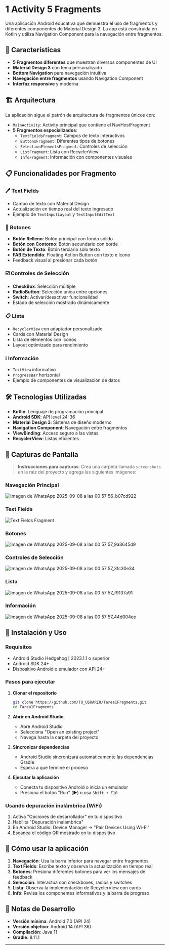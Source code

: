 # 1 Activity 5 Fragments

Una aplicación Android educativa que demuestra el uso de fragmentos y diferentes componentes de Material Design 3. La app está construida en Kotlin y utiliza Navigation Component para la navegación entre fragmentos.

## 📱 Características

- **5 Fragmentos diferentes** que muestran diversos componentes de UI
- **Material Design 3** con tema personalizado
- **Bottom Navigation** para navegación intuitiva
- **Navegación entre fragmentos** usando Navigation Component
- **Interfaz responsive** y moderna

## 🏗️ Arquitectura

La aplicación sigue el patrón de arquitectura de fragmentos únicos con:
- `MainActivity`: Activity principal que contiene el NavHostFragment
- **5 Fragmentos especializados**:
  - `TextFieldsFragment`: Campos de texto interactivos
  - `ButtonsFragment`: Diferentes tipos de botones
  - `SelectionElementsFragment`: Controles de selección
  - `ListFragment`: Lista con RecyclerView
  - `InfoFragment`: Información con componentes visuales

## 📋 Funcionalidades por Fragmento

### 🖊️ Text Fields
- Campo de texto con Material Design
- Actualización en tiempo real del texto ingresado
- Ejemplo de `TextInputLayout` y `TextInputEditText`

### 🔘 Botones
- **Botón Relleno**: Botón principal con fondo sólido
- **Botón con Contorno**: Botón secundario con borde
- **Botón de Texto**: Botón terciario solo texto
- **FAB Extendido**: Floating Action Button con texto e ícono
- Feedback visual al presionar cada botón

### ☑️ Controles de Selección
- **CheckBox**: Selección múltiple
- **RadioButton**: Selección única entre opciones
- **Switch**: Activar/desactivar funcionalidad
- Estado de selección mostrado dinámicamente

### 📋 Lista
- `RecyclerView` con adaptador personalizado
- Cards con Material Design
- Lista de elementos con íconos
- Layout optimizado para rendimiento

### ℹ️ Información
- `TextView` informativo
- `ProgressBar` horizontal
- Ejemplo de componentes de visualización de datos

## 🛠️ Tecnologías Utilizadas

- **Kotlin**: Lenguaje de programación principal
- **Android SDK**: API level 24-36
- **Material Design 3**: Sistema de diseño moderno
- **Navigation Component**: Navegación entre fragmentos
- **ViewBinding**: Acceso seguro a las vistas
- **RecyclerView**: Listas eficientes

## 📱 Capturas de Pantalla

> **Instrucciones para capturas**: Crea una carpeta llamada `screenshots` en la raíz del proyecto y agrega las siguientes imágenes:

### Navegación Principal
![Imagen de WhatsApp 2025-09-08 a las 00 57 56_b07cd922](https://github.com/user-attachments/assets/1fa6b30b-2f38-47f2-9dd9-79537a96e9b5)

### Text Fields
![Text Fields Fragment](screenshots/text_fields.png)

### Botones
![Imagen de WhatsApp 2025-09-08 a las 00 57 57_9a3645d9](https://github.com/user-attachments/assets/5fee698f-7a76-49e4-8c3d-5434e46fa7cc)


### Controles de Selección
![Imagen de WhatsApp 2025-09-08 a las 00 57 57_3fc30e34](https://github.com/user-attachments/assets/dc77c95d-5613-414f-985f-7a57df17821b)


### Lista
![Imagen de WhatsApp 2025-09-08 a las 00 57 57_f9137a91](https://github.com/user-attachments/assets/a2726e63-13b5-4909-a338-fe5d86966a23)


### Información
![Imagen de WhatsApp 2025-09-08 a las 00 57 57_44d004ee](https://github.com/user-attachments/assets/38f79675-0121-40e5-8d36-18c68642746a)


## 🚀 Instalación y Uso

### Requisitos
- Android Studio Hedgehog | 2023.1.1 o superior
- Android SDK 24+
- Dispositivo Android o emulador con API 24+

### Pasos para ejecutar

1. **Clonar el repositorio**
   ```bash
   git clone https://github.com/TU_USUARIO/Tarea1Fragments.git
   cd Tarea1Fragments
   ```

2. **Abrir en Android Studio**
   - Abre Android Studio
   - Selecciona "Open an existing project"
   - Navega hasta la carpeta del proyecto

3. **Sincronizar dependencias**
   - Android Studio sincronizará automáticamente las dependencias Gradle
   - Espera a que termine el proceso

4. **Ejecutar la aplicación**
   - Conecta tu dispositivo Android o inicia un emulador
   - Presiona el botón "Run" (▶️) o usa `Shift + F10`

### Usando depuración inalámbrica (WiFi)
1. Activa "Opciones de desarrollador" en tu dispositivo
2. Habilita "Depuración inalámbrica"
3. En Android Studio: Device Manager → "Pair Devices Using Wi-Fi"
4. Escanea el código QR mostrado en tu dispositivo

## 🎯 Cómo usar la aplicación

1. **Navegación**: Usa la barra inferior para navegar entre fragmentos
2. **Text Fields**: Escribe texto y observa la actualización en tiempo real
3. **Botones**: Presiona diferentes botones para ver los mensajes de feedback
4. **Selección**: Interactúa con checkboxes, radios y switches
5. **Lista**: Observa la implementación de RecyclerView con cards
6. **Info**: Revisa los componentes informativos y la barra de progreso

## 📝 Notas de Desarrollo

- **Versión mínima**: Android 7.0 (API 24)
- **Versión objetivo**: Android 14 (API 36)
- **Compilación**: Java 11
- **Gradle**: 8.11.1

---
